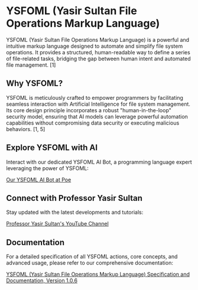 # YSFOML (Yasir Sultan File Operations Markup Language)

YSFOML (Yasir Sultan File Operations Markup Language) is a powerful and intuitive markup language designed to automate and simplify file system operations. It provides a structured, human-readable way to define a series of file-related tasks, bridging the gap between human intent and automated file management. [1]

## Why YSFOML?

YSFOML is meticulously crafted to empower programmers by facilitating seamless interaction with Artificial Intelligence for file system management. Its core design principle incorporates a robust "human-in-the-loop" security model, ensuring that AI models can leverage powerful automation capabilities without compromising data security or executing malicious behaviors. [1, 5]

## Explore YSFOML with AI

Interact with our dedicated YSFOML AI Bot, a programming language expert leveraging the power of YSFOML:

[Our YSFOML AI Bot at Poe](https://poe.com/YSFOML_expert)

## Connect with Professor Yasir Sultan

Stay updated with the latest developments and tutorials:

[Professor Yasir Sultan's YouTube Channel](https://www.youtube.com/@prof.yasir.sultan?sub_confirmation=1)


## Documentation

For a detailed specification of all YSFOML actions, core concepts, and advanced usage, please refer to our comprehensive documentation:

[YSFOML (Yasir Sultan File Operations Markup Language) Specification and Documentation, Version 1.0.6](https://professor-yasirsultan.github.io/YSFOML/)
